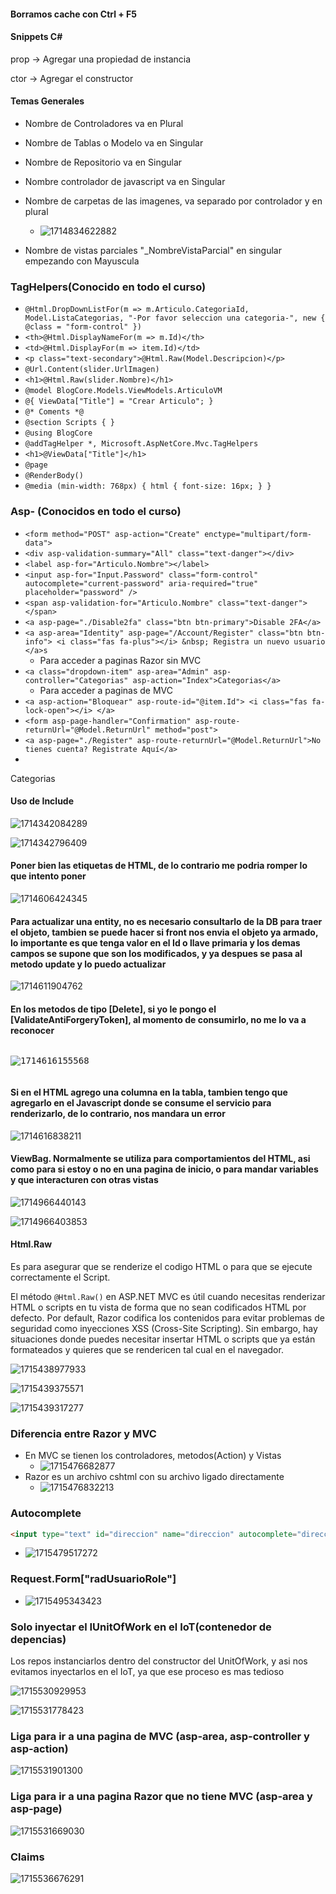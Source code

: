 #### Borramos cache con Ctrl + F5

#### Snippets C#

prop -> Agregar una propiedad de instancia

ctor -> Agregar el constructor

#### Temas Generales

* Nombre de Controladores va en Plural
* Nombre de Tablas o Modelo va en Singular
* Nombre de Repositorio va en Singular
* Nombre controlador de javascript va en Singular
* Nombre de carpetas de las imagenes, va separado por controlador y en plural

  * ![1714834622882](image/ImportanteARecordar/1714834622882.png)
* Nombre de vistas parciales "_NombreVistaParcial" en singular empezando con Mayuscula

### TagHelpers(Conocido en todo el curso)

* `@Html.DropDownListFor(m => m.Articulo.CategoriaId, Model.ListaCategorias, "-Por favor seleccion una categoria-", new { @class = "form-control" })`
* ``<th>@Html.DisplayNameFor(m => m.Id)</th>``
* `<td>@Html.DisplayFor(m => item.Id)</td> `
* `<p class="text-secondary">@Html.Raw(Model.Descripcion)</p>`
* `@Url.Content(slider.UrlImagen)`
* `<h1>@Html.Raw(slider.Nombre)</h1>`
* `@model BlogCore.Models.ViewModels.ArticuloVM`
* `@{ ViewData["Title"] = "Crear Articulo"; }`
* `@* Coments *@`
* `@section Scripts { }`
* `@using BlogCore`
* `@addTagHelper *, Microsoft.AspNetCore.Mvc.TagHelpers`
* `<h1>@ViewData["Title"]</h1>`
* `@page`
* `@RenderBody()`
* `@media (min-width: 768px) { html { font-size: 16px; } }`

### Asp- (Conocidos en todo el curso)

* `<form method="POST" asp-action="Create" enctype="multipart/form-data">`
* `<div asp-validation-summary="All" class="text-danger"></div>`
* `<label asp-for="Articulo.Nombre"></label>`
* `<input asp-for="Input.Password" class="form-control" autocomplete="current-password" aria-required="true" placeholder="password" />`
* `<span asp-validation-for="Articulo.Nombre" class="text-danger"></span>`
* `<a asp-page="./Disable2fa" class="btn btn-primary">Disable 2FA</a>`
* `<a asp-area="Identity" asp-page="/Account/Register" class="btn btn-info"> <i class="fas fa-plus"></i> &nbsp; Registra un nuevo usuario </a>s`
  * Para acceder a paginas Razor sin MVC
* `<a class="dropdown-item" asp-area="Admin" asp-controller="Categorias" asp-action="Index">Categorias</a>`
  * Para acceder a paginas de MVC
* `<a asp-action="Bloquear" asp-route-id="@item.Id"> <i class="fas fa-lock-open"></i> </a>`
* `<form asp-page-handler="Confirmation" asp-route-returnUrl="@Model.ReturnUrl" method="post">`
* `<a asp-page="./Register" asp-route-returnUrl="@Model.ReturnUrl">No tienes cuenta? Registrate Aquí</a>`
* 

<a class="dropdown-item" asp-area="Admin" asp-controller="Categorias" asp-action="Index">Categorias</a>


#### **Uso de Include**

![1714342084289](image/ImportanteARecordar/1714342084289.png)

![1714342796409](image/README/1714342796409.png)

#### Poner bien las etiquetas de HTML, de lo contrario me podria romper lo que intento poner

![1714606424345](image/README/1714606424345.png)

#### Para actualizar una entity, no es necesario consultarlo de la DB para traer el objeto, tambien se puede hacer si front nos envia el objeto ya armado, lo importante es que tenga valor en el Id o llave primaria y los demas campos se supone que son los modificados, y ya despues se pasa al metodo update y lo puedo actualizar

![1714611904762](image/ImportanteARecordar/1714611904762.png)

#### En los metodos de tipo [Delete], si yo le pongo el [ValidateAntiForgeryToken], al momento de consumirlo, no me lo va a reconocer

<pre class="vditor-reset" placeholder="" contenteditable="true" spellcheck="false"><p data-block="0"><img src="https://file+.vscode-resource.vscode-cdn.net/c%3A/Users/Cesar%20Garcia/source/UdemyAspNetMVC/Proyecto2/UDY-MasterAspNetMvc-02BlogCore/image/README/1714616155568.png" alt="1714616155568"/></p></pre>

#### Si en el HTML agrego una columna en la tabla, tambien tengo que agregarlo en el Javascript donde se consume el servicio para renderizarlo, de lo contrario, nos mandara un error

![1714616838211](image/ImportanteARecordar/1714616838211.png)

#### ViewBag. Normalmente se utiliza para comportamientos del HTML, asi como para si estoy o no en una pagina de inicio, o para mandar variables y que interacturen con otras vistas

![1714966440143](image/ImportanteARecordar/1714966440143.png)

![1714966403853](image/ImportanteARecordar/1714966403853.png)

#### Html.Raw

Es para asegurar que se renderize el codigo HTML o para que se ejecute correctamente el Script.

El método `@Html.Raw()` en ASP.NET MVC es útil cuando necesitas renderizar HTML o scripts en tu vista de forma que no sean codificados HTML por defecto. Por default, Razor codifica los contenidos para evitar problemas de seguridad como inyecciones XSS (Cross-Site Scripting). Sin embargo, hay situaciones donde puedes necesitar insertar HTML o scripts que ya están formateados y quieres que se rendericen tal cual en el navegador.

![1715438977933](image/README/1715438977933.png)

![1715439375571](image/README/1715439375571.png)

![1715439317277](image/ImportanteARecordar/1715439317277.png)

### Diferencia entre Razor y MVC

* En MVC se tienen los controladores, metodos(Action) y Vistas
  * ![1715476682877](image/ImportanteARecordar/1715476682877.png)
* Razor es un archivo cshtml con su archivo ligado directamente
  * ![1715476832213](image/README/1715476832213.png)

### Autocomplete

```html
<input type="text" id="direccion" name="direccion" autocomplete="direccion" />`
```

* ![1715479517272](image/ImportanteARecordar/1715479517272.png)

### Request.Form["radUsuarioRole"]

* ![1715495343423](image/ImportanteARecordar/1715495343423.png)

### Solo inyectar el IUnitOfWork en el IoT(contenedor de depencias)

Los repos instanciarlos dentro del constructor del UnitOfWork, y asi nos evitamos inyectarlos en el IoT, ya que ese proceso es mas tedioso

![1715530929953](image/ImportanteARecordar/1715530929953.png)

![1715531778423](image/ImportanteARecordar/1715531778423.png)

### Liga para ir a una pagina de MVC (asp-area, asp-controller y asp-action)

![1715531901300](image/ImportanteARecordar/1715531901300.png)

### Liga para ir a una pagina Razor que no tiene MVC (asp-area y asp-page)

![1715531669030](image/ImportanteARecordar/1715531669030.png)

### Claims

![1715536676291](image/ImportanteARecordar/1715536676291.png)
